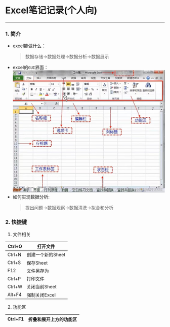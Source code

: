 # Excel笔记记录(个人向)
___

### 1. 简介
- excel能做什么：
  > 数据存储$\rightarrow$数据处理$\rightarrow$数据分析$\rightarrow$数据展示     
- excel的`GUI`界面：        
    ![e1](/jpg/e1.jpeg)
- 如何实现数据分析:     
   > 提出问题$\rightarrow$数据观察$\rightarrow$数据清洗$\rightarrow$拟合和分析



### 2. 快捷键
  1. 文件相关
   
   |Ctrl+O|打开文件|
   |---|---|
   |Ctrl+N|创建一个新的Sheet|
   |Ctrl+S|保存Sheet|
   |F12|文件另存为|
   |Ctrl+P|打印文件|
   |Ctrl+W|关闭当前Sheet|
   |Alt+F4|强制关闭Excel|
  2. 功能区
   
   |Ctrl+F1|折叠和展开上方的功能区|
   |---|---|
   
